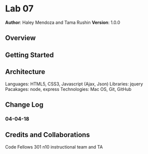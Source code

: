 # Lab 07 

**Author**: Haley Mendoza and Tama Rushin
**Version**: 1.0.0

## Overview


## Getting Started



## Architecture
Languages: HTML5, CSS3, Javascript (Ajax, Json)
Libraries: jquery
Pacakages: node, express
Technologies: Mac OS, Git, GitHub 


## Change Log
  ### 04-04-18


  
## Credits and Collaborations
Code Fellows 301 n10 instructional team and TA